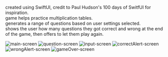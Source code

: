 created using SwiftUI, credit to Paul Hudson's 100 days of SwitfUI for inspiration.<br/>
game helps practice multiplication tables.<br/>
generates a range of questions based on user settings selected.<br/>
shows the user how many questions they got correct and wrong at the end of the game, then offers to let them play again.<br/>


![main-screen](https://github.com/user-attachments/assets/7201bf17-bfc8-4301-a693-a0e39a8577b6)
![question-screen](https://github.com/user-attachments/assets/2e3ac1c0-ec9d-4d9c-ab8a-020799c8fd1f)
![input-screen](https://github.com/user-attachments/assets/57c224d0-46df-40e9-bb81-5707279d1af6)
![correctAlert-screen](https://github.com/user-attachments/assets/35480098-6b44-4ed1-9c21-861a00d6cad9)
![wrongAlert-screen](https://github.com/user-attachments/assets/399b6a3b-3a6c-4798-851c-89195f5405b5)
![gameOver-screen](https://github.com/user-attachments/assets/4c5f8256-6cdc-4b49-878b-c6b01f9a1001)
